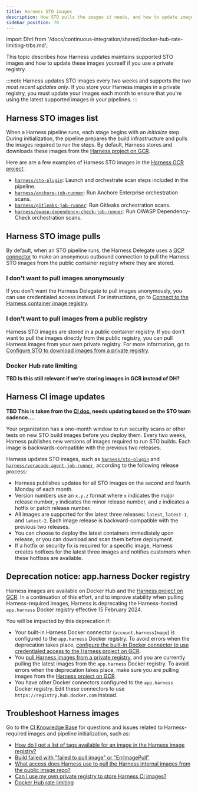```yaml
---
title: Harness STO images
description: How STO pulls the images it needs, and how to update images in a private registry.
sidebar_position: 70
---
```



import Dhrl from '/docs/continuous-integration/shared/docker-hub-rate-limiting-trbs.md';

This topic describes how Harness updates maintains supported STO images and how to update these images yourself if you use a private registry. 

:::note
Harness updates STO images every two weeks and supports the *two most recent updates only*. If you store your Harness images in a private registry, you must update your images each month to ensure that you're using the latest supported images in your pipelines. 
:::

## Harness STO images list

When a Harness pipeline runs, each stage begins with an *initialize* step. During initialization, the pipeline prepares the build infrastructure and pulls the images required to run the steps. By default, Harness stores and downloads these images from the [Harness project on GCR](https://console.cloud.google.com/gcr/images/gcr-prod/global/harness).

Here are are a few examples of Harness STO images in the [Harness GCR project](https://console.cloud.google.com/gcr/images/gcr-prod/global/harness).

* [`harness/sto-plugin`](https://console.cloud.google.com/gcr/images/gcr-prod/global/harness/sto-plugin): Launch and orchestrate scan steps included in the pipeline.
* [`harness/anchore-job-runner`](https://console.cloud.google.com/gcr/images/gcr-prod/global/harness/anchore-job-runner): Run Anchore Enterprise orchestration scans. 
* [`harness/gitleaks-job-runner`](https://console.cloud.google.com/gcr/images/gcr-prod/global/harness/gitleaks-job-runner): Run Gitleaks orchestration scans. 
* [`harness/owasp-dependency-check-job-runner`](https://console.cloud.google.com/gcr/images/gcr-prod/global/harness/owasp-dependency-check-job-runner): Run OWASP Dependency-Check orchestration scans. 

## Harness STO image pulls

By default, when an STO pipeline runs, the Harness Delegate uses a [GCP connector](/docs/platform/connectors/artifact-repositories/connect-to-an-artifact-repo) to make an anonymous outbound connection to pull the Harness STO images from the public container registry where they are stored.

### I don't want to pull images anonymously

If you don't want the Harness Delegate to pull images anonymously, you can use credentialed access instead. For instructions, go to [Connect to the Harness container image registry](/docs/platform/connectors/artifact-repositories/connect-to-harness-container-image-registry-using-docker-connector).

### I don't want to pull images from a public registry

Harness STO images are stored in a public container registry. If you don't want to pull the images directly from the public registry, you can pull Harness images from your own private registry. For more information, go to [Configure STO to download images from a private registry](/docs/security-testing-orchestration/use-sto/set-up-sto-pipelines/download-images-from-private-registry).

### Docker Hub rate limiting

**TBD Is this still relevant if we're storing images in GCR instead of DH?** 

<Dhrl />

## Harness CI image updates

**TBD This is taken from the [CI doc](/docs/continuous-integration/use-ci/set-up-build-infrastructure/harness-ci#harness-ci-image-updates), needs updating based on the STO team cadence....** 

Your organization has a one-month window to run security scans or other tests on new STO build images before you deploy them. Every two weeks, Harness publishes new versions of images required to run STO builds. Each image is backwards-compatible with the previous two releases.

Harness updates STO images, such as [`harness/sto-plugin`](https://console.cloud.google.com/gcr/images/gcr-prod/global/harness/sto-plugin) and [`harness/veracode-agent-job-runner`](https://console.cloud.google.com/gcr/images/gcr-prod/global/harness/veracode-agent-job-runner), according to the following release process:


* Harness publishes updates for all STO images on the second and fourth Monday of each month.
* Version numbers use an `x.y.z` format where `x` indicates the major release number, `y` indicates the minor release number, and `z` indicates a hotfix or patch release number.
* All images are supported for the latest three releases: `latest`, `latest-1`, and `latest-2`. Each image release is backward-compatible with the previous two releases.
* You can choose to deploy the latest containers immediately upon release, or you can download and scan them before deployment.
* If a hotfix or security fix is required for a specific image, Harness creates hotfixes for the latest three images and notifies customers when these hotfixes are available.


## Deprecation notice: app.harness Docker registry

Harness images are available on Docker Hub and the [Harness project on GCR](https://console.cloud.google.com/gcr/images/gcr-prod/global/harness). In a continuation of this effort, and to improve stability when pulling Harness-required images, Harness is deprecating the Harness-hosted `app.harness` Docker registry effective 15 February 2024.

You will be impacted by this deprecation if:

* Your built-in Harness Docker connector (`account.harnessImage`) is configured to the `app.harness` Docker registry. To avoid errors when the deprecation takes place, [configure the built-in Docker connector to use credentialed access to the Harness project on GCR](/docs/platform/connectors/artifact-repositories/connect-to-harness-container-image-registry-using-docker-connector/#configure-harness-to-always-use-credentials-to-pull-harness-images).
* You [pull Harness images from a private registry](/docs/platform/connectors/artifact-repositories/connect-to-harness-container-image-registry-using-docker-connector/#pull-harness-images-from-a-private-registry), and you are currently pulling the latest images from the `app.harness` Docker registry. To avoid errors when the deprecation takes place, make sure you are pulling images from the [Harness project on GCR](https://console.cloud.google.com/gcr/images/gcr-prod/global/harness).
* You have other Docker connectors configured to the `app.harness` Docker registry. Edit these connectors to use `https://registry.hub.docker.com` instead.

## Troubleshoot Harness images

Go to the [CI Knowledge Base](/kb/continuous-integration/continuous-integration-faqs) for questions and issues related to Harness-required images and pipeline initialization, such as:

* [How do I get a list of tags available for an image in the Harness image registry?](/kb/continuous-integration/continuous-integration-faqs/#how-do-i-get-a-list-of-tags-available-for-an-image-in-the-harness-image-registry)
* [Build failed with "failed to pull image" or "ErrImagePull"](/kb/continuous-integration/continuous-integration-faqs/#build-failed-with-failed-to-pull-image-or-errimagepull)
* [What access does Harness use to pull the Harness internal images from the public image repo?](/kb/continuous-integration/continuous-integration-faqs/#what-access-does-harness-use-to-pull-the-harness-internal-images-from-the-public-image-repo)
* [Can I use my own private registry to store Harness CI images?](#i-dont-want-to-pull-images-from-a-public-registry)
* [Docker Hub rate limiting](#docker-hub-rate-limiting)
